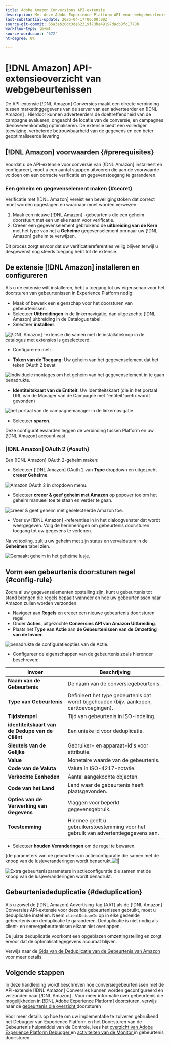 ```yaml
---
title: Adobe Amazon Conversions API-extensie
description: Met deze Adobe Experience Platform-API voor webgebeurtenissen kunt u interacties van websites rechtstreeks delen met Amazon.
last-substantial-update: 2025-04-17T00:00:00Z
source-git-commit: 65a3eb20dc3de62319f73be49197dacb8fc1778b
workflow-type: tm+mt
source-wordcount: '672'
ht-degree: 0%

---
```


# [!DNL Amazon] API-extensieoverzicht van webgebeurtenissen

De API-extensie [!DNL Amazon] Conversies maakt een directe verbinding tussen marketinggegevens van de server van een adverteerder en [!DNL Amazon] . Hierdoor kunnen adverteerders de doeltreffendheid van de campagne evalueren, ongeacht de locatie van de conversie, en campagnes dienovereenkomstig optimaliseren. De extensie biedt een vollediger toewijzing, verbeterde betrouwbaarheid van de gegevens en een beter geoptimaliseerde levering.

## [!DNL Amazon] voorwaarden {#prerequisites}

Voordat u de API-extensie voor conversie van [!DNL Amazon] installeert en configureert, moet u een aantal stappen uitvoeren die aan de voorwaarde voldoen om een correcte verificatie en gegevenstoegang te garanderen.

### Een geheim en gegevenselement maken {#secret}

Verificatie met [!DNL Amazon] vereist een beveiligingstoken dat correct moet worden opgeslagen en waarnaar moet worden verwezen:

1. Maak een nieuwe [!DNL Amazon] -gebeurtenis die een geheim doorstuurt met een unieke naam voor verificatie.
2. Creeer een gegevenselement gebruikend de **uitbreiding van de Kern** met het type van het a **Geheime** gegevenselement om naar uw [!DNL Amazon] geheim te verwijzen.

Dit proces zorgt ervoor dat uw verificatiereferenties veilig blijven terwijl u desgewenst nog steeds toegang hebt tot de extensie.

## De extensie [!DNL Amazon] installeren en configureren

Als u de extensie wilt installeren, hebt u toegang tot uw eigenschap voor het doorsturen van gebeurtenissen in Experience Platform nodig:

- Maak of bewerk een eigenschap voor het doorsturen van gebeurtenissen.
- Selecteer **Uitbreidingen** in de linkernavigatie, dan uitgezochte [!DNL Amazon] uitbreiding in de Catalogus tabel.
- Selecteer **installeer**.

![[!DNL Amazon] -extensie die samen met de installatieknop in de catalogus met extensies is geselecteerd. ](../../../images/extensions/server/amazon/amazon-extension.png)

- Configureren met:

- **Token van de Toegang**: Uw geheim van het gegevenselement dat het teken OAuth 2 bevat

![ Individuele montages om het geheim van het gegevenselement in te gaan benadrukte.](../../../images/extensions/server/amazon/2.png)

- **Identiteitskaart van de Entiteit**: Uw Identiteitskaart (die in het portaal URL van de Manager van de Campagne met &quot;entiteit&quot;prefix wordt gevonden)

![ het portaal van de campagnemanager in de linkernavigatie.](../../../images/extensions/server/amazon/3.png)

- Selecteer **sparen**.

Deze configuratiewaarden leggen de verbinding tussen Platform en uw [!DNL Amazon] account vast.

### [!DNL Amazon] OAuth 2 {#oauth}

Een [!DNL Amazon] OAuth 2-geheim maken:

- Selecteer [!DNL Amazon] OAuth 2 van **Type** dropdown en uitgezocht **creeer Geheime**.

![ Amazon OAuth 2 in dropdown menu.](../../../images/extensions/server/amazon/Oauth.png)

- Selecteer **creeer &amp; geef geheim met Amazon** op popover toe om het geheim manueel toe te staan en verder te gaan.

![ creeer &amp; geef geheim met geselecteerde Amazon toe.](../../../images/extensions/server/amazon/Oauth.1.png)

- Voer uw [!DNL Amazon] -referenties in in het dialoogvenster dat wordt weergegeven. Volg de herinneringen om gebeurtenis door:sturen toegang tot uw gegevens te verlenen.

Na voltooiing, zult u uw geheim met zijn status en vervaldatum in de **Geheimen** tabel zien.

![ Gemaakt geheim in het geheime lusje.](../../../images/extensions/server/amazon/Oauth.2.png)

## Vorm een gebeurtenis door:sturen regel {#config-rule}

Zodra al uw gegevenselementen opstelling zijn, kunt u gebeurtenis tot stand brengen die regels bepaalt wanneer en hoe uw gebeurtenissen naar Amazon zullen worden verzonden.

- Navigeer aan **Regels** en creeer een nieuwe gebeurtenis door:sturen regel.
- Onder **Acties**, uitgezochte **Conversies API van Amazon Uitbreiding**.
- Plaats het **Type van Actie** aan **de Gebeurtenissen van de Omzetting van de Invoer**.

![ benadrukte de configuratieopties van de Actie.](../../../images/extensions/server/amazon/4.png)

- Configureer de eigenschappen van de gebeurtenis zoals hieronder beschreven:

| Invoer | Beschrijving |
| --- | --- |
| **Naam van de Gebeurtenis** | De naam van de conversiegebeurtenis. |
| **Type van Gebeurtenis** | Definieert het type gebeurtenis dat wordt bijgehouden (bijv. aankopen, carttoevoegingen). |
| **Tijdstempel** | Tijd van gebeurtenis in ISO-indeling. |
| **identiteitskaart van de Dedupe van de Cliënt** | Een unieke id voor deduplicatie. |
| **Sleutels van de Gelijke** | Gebruiker- en apparaat-id&#39;s voor attributie. |
| **Value** | Monetaire waarde van de gebeurtenis. |
| **Code van de Valuta** | Valuta in ISO-4217-notatie. |
| **Verkochte Eenheden** | Aantal aangekochte objecten. |
| **Code van het Land** | Land waar de gebeurtenis heeft plaatsgevonden. |
| **Opties van de Verwerking van Gegevens** | Vlaggen voor beperkt gegevensgebruik. |
| **Toestemming** | Hiermee geeft u gebruikerstoestemming voor het gebruik van advertentiegegevens aan. |

- Selecteer **houden Veranderingen** om de regel te bewaren.

&lbrace;de parameters van de gebeurtenis in actieconfiguratie die samen met de knoop van de lusjeveranderingen wordt benadrukt.![&#128279;](../../../images/extensions/server/amazon/5.png)

![ Extra gebeurtenisparameters in actieconfiguratie die samen met de knoop van de lusjeveranderingen wordt benadrukt.](../../../images/extensions/server/amazon/6.png)

## Gebeurtenisdeduplicatie {#deduplication}

Als u zowel de [!DNL Amazon] Advertising-tag (AAT) als de [!DNL Amazon] Conversies API-extensie voor dezelfde gebeurtenissen gebruikt, moet u deduplicatie instellen. Neem `clientDedupeId` op in elke gedeelde gebeurtenis om deduplicatie te garanderen.
Deduplicatie is niet nodig als client- en servergebeurtenissen elkaar niet overlappen.

De juiste deduplicatie voorkomt een opgeblazen omzettingstelling en zorgt ervoor dat de optimalisatiegegevens accuraat blijven.

Verwijs naar de [ Gids van de Deduplicatie van de Gebeurtenis van Amazon ](https://advertising.amazon.com/) voor meer details.

## Volgende stappen

In deze handleiding wordt beschreven hoe conversiegebeurtenissen met de API-extensie [!DNL Amazon] Conversies kunnen worden geconfigureerd en verzonden naar [!DNL Amazon] . Voor meer informatie over gebeurtenis die mogelijkheden in [!DNL Adobe Experience Platform] door:sturen, verwijs naar de [ gebeurtenis die overzicht ](../../../ui/event-forwarding/overview.md) door:sturen

Voor meer details op hoe te om uw implementatie te zuiveren gebruikend het Debugger van Experience Platform en het Door:sturen van de Gebeurtenis hulpmiddel van de Controle, lees het [ overzicht van Adobe Experience Platform Debugger ](https://experienceleague.adobe.com/en/docs/experience-platform/debugger/home) en [ activiteiten van de Monitor ](https://experienceleague.adobe.com/en/docs/experience-platform/tags/event-forwarding/monitoring) in gebeurtenis door:sturen.
